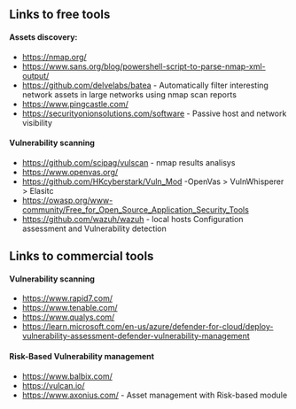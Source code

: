 ## Links to free tools 

#### Assets discovery:

* https://nmap.org/
* https://www.sans.org/blog/powershell-script-to-parse-nmap-xml-output/
* https://github.com/delvelabs/batea - Automatically filter interesting network assets in large networks using nmap scan reports
* https://www.pingcastle.com/
* https://securityonionsolutions.com/software - Passive host and network visibility 

####  Vulnerability scanning

* https://github.com/scipag/vulscan - nmap results analisys 
* https://www.openvas.org/
* https://github.com/HKcyberstark/Vuln_Mod  -OpenVas > VulnWhisperer > Elasitc 
* https://owasp.org/www-community/Free_for_Open_Source_Application_Security_Tools
* https://github.com/wazuh/wazuh -  local hosts Configuration assessment and Vulnerability detection

## Links to commercial tools 

#### Vulnerability scanning

* https://www.rapid7.com/
* https://www.tenable.com/
* https://www.qualys.com/
* https://learn.microsoft.com/en-us/azure/defender-for-cloud/deploy-vulnerability-assessment-defender-vulnerability-management

#### Risk-Based Vulnerability management

* https://www.balbix.com/
* https://vulcan.io/
* https://www.axonius.com/ - Asset management with Risk-based module


